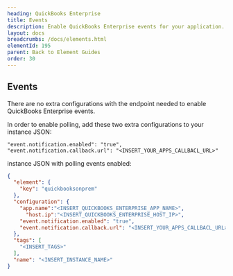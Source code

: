 ```yaml
---
heading: QuickBooks Enterprise
title: Events
description: Enable QuickBooks Enterprise events for your application.
layout: docs
breadcrumbs: /docs/elements.html
elementId: 195
parent: Back to Element Guides
order: 30
---
```


## Events

There are no extra configurations with the endpoint needed to enable QuickBooks Enterprise events.

In order to enable polling, add these two extra configurations to your instance JSON:

```
"event.notification.enabled": "true",
"event.notification.callback.url": "<INSERT_YOUR_APPS_CALLBACL_URL>"
```

instance JSON with polling events enabled:

```json
{
  "element": {
    "key": "quickbooksonprem"
  },
  "configuration": {
    "app.name":"<INSERT_QUICKBOOKS_ENTERPRISE_APP_NAME>",
	  "host.ip":"<INSERT_QUICKBOOKS_ENTERPRISE_HOST_IP>",
    "event.notification.enabled": "true",
    "event.notification.callback.url": "<INSERT_YOUR_APPS_CALLBACL_URL>"
  },
  "tags": [
    "<INSERT_TAGS>"
  ],
  "name": "<INSERT_INSTANCE_NAME>"
}
```
